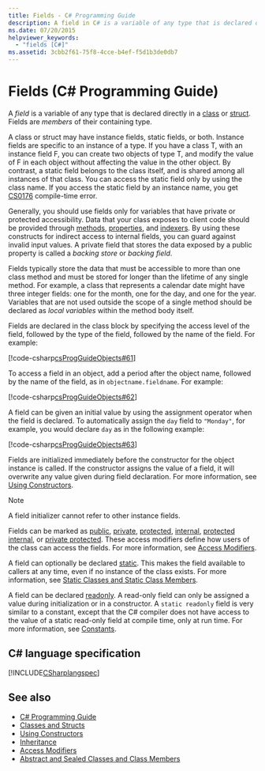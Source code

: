 ```yaml
---
title: Fields - C# Programming Guide
description: A field in C# is a variable of any type that is declared directly in a class or struct, which are members of their containing type.
ms.date: 07/20/2015
helpviewer_keywords:
  - "fields [C#]"
ms.assetid: 3cbb2f61-75f8-4cce-b4ef-f5d1b3de0db7
---
```

# Fields (C# Programming Guide)

A *field* is a variable of any type that is declared directly in a [class](../../language-reference/keywords/class.md) or [struct](../../language-reference/builtin-types/struct.md). Fields are *members* of their containing type.

A class or struct may have instance fields, static fields, or both. Instance fields are specific to an instance of a type. If you have a class T, with an instance field F, you can create two objects of type T, and modify the value of F in each object without affecting the value in the other object. By contrast, a static field belongs to the class itself, and is shared among all instances of that class. You can access the static field only by using the class name. If you access the static field by an instance name, you get [CS0176](../../misc/cs0176.md) compile-time error.

Generally, you should use fields only for variables that have private or protected accessibility. Data that your class exposes to client code should be provided through [methods](./methods.md), [properties](./properties.md), and [indexers](../indexers/index.md). By using these constructs for indirect access to internal fields, you can guard against invalid input values. A private field that stores the data exposed by a public property is called a *backing store* or *backing field*.

Fields typically store the data that must be accessible to more than one class method and must be stored for longer than the lifetime of any single method. For example, a class that represents a calendar date might have three integer fields: one for the month, one for the day, and one for the year. Variables that are not used outside the scope of a single method should be declared as *local variables* within the method body itself.

Fields are declared in the class block by specifying the access level of the field, followed by the type of the field, followed by the name of the field. For example:

[!code-csharp[csProgGuideObjects#61](~/samples/snippets/csharp/VS_Snippets_VBCSharp/csProgGuideObjects/CS/Objects.cs#61)]

To access a field in an object, add a period after the object name, followed by the name of the field, as in `objectname.fieldname`. For example:

[!code-csharp[csProgGuideObjects#62](~/samples/snippets/csharp/VS_Snippets_VBCSharp/csProgGuideObjects/CS/Objects.cs#62)]

A field can be given an initial value by using the assignment operator when the field is declared. To automatically assign the `day` field to `"Monday"`, for example, you would declare `day` as in the following example:

[!code-csharp[csProgGuideObjects#63](~/samples/snippets/csharp/VS_Snippets_VBCSharp/csProgGuideObjects/CS/Objects.cs#63)]

Fields are initialized immediately before the constructor for the object instance is called. If the constructor assigns the value of a field, it will overwrite any value given during field declaration. For more information, see [Using Constructors](./using-constructors.md).

> [!NOTE]
> A field initializer cannot refer to other instance fields.

Fields can be marked as [public](../../language-reference/keywords/public.md), [private](../../language-reference/keywords/private.md), [protected](../../language-reference/keywords/protected.md), [internal](../../language-reference/keywords/internal.md), [protected internal](../../language-reference/keywords/protected-internal.md), or [private protected](../../language-reference/keywords/private-protected.md). These access modifiers define how users of the class can access the fields. For more information, see [Access Modifiers](./access-modifiers.md).

A field can optionally be declared [static](../../language-reference/keywords/static.md). This makes the field available to callers at any time, even if no instance of the class exists. For more information, see [Static Classes and Static Class Members](./static-classes-and-static-class-members.md).

A field can be declared [readonly](../../language-reference/keywords/readonly.md). A read-only field can only be assigned a value during initialization or in a constructor. A `static readonly` field is very similar to a constant, except that the C# compiler does not have access to the value of a static read-only field at compile time, only at run time. For more information, see [Constants](./constants.md).

## C# language specification

[!INCLUDE[CSharplangspec](~/includes/csharplangspec-md.md)]

## See also

- [C# Programming Guide](../index.md)
- [Classes and Structs](./index.md)
- [Using Constructors](./using-constructors.md)
- [Inheritance](./inheritance.md)
- [Access Modifiers](./access-modifiers.md)
- [Abstract and Sealed Classes and Class Members](./abstract-and-sealed-classes-and-class-members.md)
